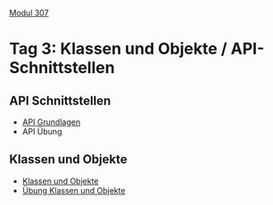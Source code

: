  [Modul 307](/ilv.307)
 
# Tag 3: Klassen und Objekte / API-Schnittstellen


## API Schnittstellen

- [API Grundlagen](/ilv.307/03-modul-307/02-api-grundlagen)
- API Übung

## Klassen und Objekte
- [Klassen und Objekte](/ilv.307/03-modul-307/01-klassen-objekte)
- [Übung Klassen und Objekte](/ilv.307/03-modul-307/01.1-klassen-objekte-uebung)
<!--stackedit_data:
eyJoaXN0b3J5IjpbLTE2NjUwMzk1NDMsLTc2OTMxNjg1OSwxNz
UzNzQ5MzUsNzMwOTk4MTE2XX0=
-->